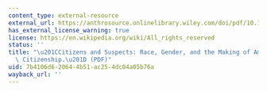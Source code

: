 ```yaml
---
content_type: external-resource
external_url: https://anthrosource.onlinelibrary.wiley.com/doi/pdf/10.1111/traa.12098
has_external_license_warning: true
license: https://en.wikipedia.org/wiki/All_rights_reserved
status: ''
title: "\u201CCitizens and Suspects: Race, Gender, and the Making of American Muslim\
  \ Citizenship.\u201D (PDF)"
uid: 7b4106d6-2064-4b51-ac25-4dc04a05b76a
wayback_url: ''
---
```

